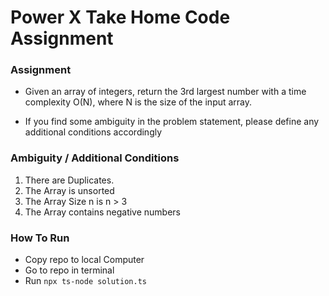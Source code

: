# Power X Take Home Code Assignment

### Assignment
 - Given an array of integers, return the 3rd largest number with a time complexity O(N), where N is the size of the input array.
 
 - If you find some ambiguity in the problem statement, please define any additional conditions accordingly

### Ambiguity / Additional Conditions

1. There are Duplicates.
2. The Array is unsorted
3. The Array Size n is n > 3
4. The Array contains negative numbers

### How To Run
- Copy repo to local Computer
- Go to repo in terminal
- Run `npx ts-node solution.ts`